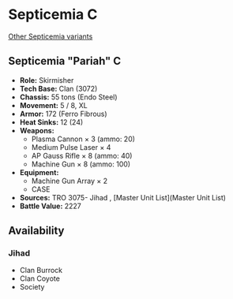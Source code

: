 # Septicemia C 

[Other Septicemia variants](../septicemia.md) 

## Septicemia "Pariah" C 

- **Role:** Skirmisher 
- **Tech Base:** Clan (3072) 
- **Chassis:** 55 tons (Endo Steel) 
- **Movement:** 5 / 8, XL 
- **Armor:** 172 (Ferro Fibrous) 
- **Heat Sinks:** 12 (24) 
- **Weapons:** 
  - Plasma Cannon × 3 (ammo: 20) 
  - Medium Pulse Laser × 4 
  - AP Gauss Rifle × 8 (ammo: 40) 
  - Machine Gun × 8 (ammo: 100) 
- **Equipment:** 
  - Machine Gun Array × 2 
  - CASE 
- **Sources:** TRO 3075- Jihad , [Master Unit List](Master Unit List) 
- **Battle Value:** 2227 

## Availability 

### Jihad 

- Clan Burrock 
- Clan Coyote 
- Society 

